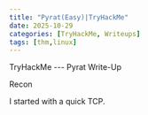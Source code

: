 ```yaml
---
title: "Pyrat(Easy)|TryHackMe"
date: 2025-10-29
categories: [TryHackMe, Writeups]
tags: [thm,linux]
---
```



TryHackMe --- Pyrat Write-Up

Recon

I started with a quick TCP.
